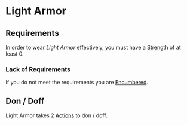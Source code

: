 # Light Armor

## Requirements

In order to wear *Light Armor* effectively, you must have a [Strength](../../Player%20Characters/The%20Ability%20Scores/Strength.md) of at least 0.

### Lack of Requirements

If you do not meet the requirements you are [Encumbered](../../Game%20Procedures/Conditions/Encumbered.md).

## Don / Doff

Light Armor takes 2 [Actions](../../Game%20Procedures/Core%20Procedures/Action.md) to don / doff.
